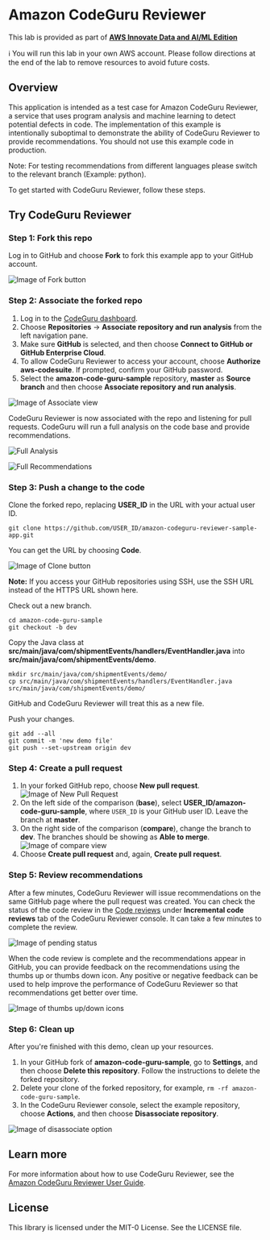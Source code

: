 # Amazon CodeGuru Reviewer

This lab is provided as part of **[AWS Innovate Data and AI/ML Edition](https://aws.amazon.com/events/aws-innovate/apj/aiml-data/)**

ℹ️ You will run this lab in your own AWS account. Please follow directions at the end of the lab to remove resources to avoid future costs.

## **Overview**
This application is intended as a test case for Amazon CodeGuru Reviewer, a service that uses program analysis and machine learning to detect potential defects in code. The implementation of this example is intentionally suboptimal to demonstrate the ability of CodeGuru Reviewer to provide recommendations. You should not use this example code in production. 

Note: For testing recommendations from different languages please switch to the relevant branch (Example: python).

To get started with CodeGuru Reviewer, follow these steps.
## Try CodeGuru Reviewer

### Step 1: Fork this repo

Log in to GitHub and choose **Fork** to fork this example app to your GitHub account.

![Image of Fork button](images/fork.png)

### Step 2: Associate the forked repo

1. Log in to the [CodeGuru dashboard](https://console.aws.amazon.com/codeguru/home?region=us-east-1).
1. Choose **Repositories** -> **Associate repository and run analysis** from the left navigation pane.
1. Make sure **GitHub** is selected, and then choose **Connect to GitHub or GitHub Enterprise Cloud**.
1. To allow CodeGuru Reviewer to access your account, choose **Authorize aws-codesuite**. If prompted, confirm your GitHub password.
1. Select the **amazon-code-guru-sample** repository, **master** as **Source branch** and then choose **Associate repository and run analysis**.

![Image of Associate view](images/associate.png)

CodeGuru Reviewer is now associated with the repo and listening for pull requests. CodeGuru will run a full analysis on the code base and provide recommendations.

![Full Analysis](images/fullanalysis.png)

![Full Recommendations](images/full-recommendations.png)

### Step 3: Push a change to the code

Clone the forked repo, replacing **USER_ID** in the URL with your actual user ID.

    git clone https://github.com/USER_ID/amazon-codeguru-reviewer-sample-app.git

You can get the URL by choosing **Code**.

![Image of Clone button](images/clone.png)

**Note:** If you access your GitHub repositories using SSH, use the SSH URL instead of the HTTPS URL shown here.

Check out a new branch.

    cd amazon-code-guru-sample
    git checkout -b dev
    
Copy the Java class at **src/main/java/com/shipmentEvents/handlers/EventHandler.java** into **src/main/java/com/shipmentEvents/demo**.

    mkdir src/main/java/com/shipmentEvents/demo/
    cp src/main/java/com/shipmentEvents/handlers/EventHandler.java src/main/java/com/shipmentEvents/demo/

GitHub and CodeGuru Reviewer will treat this as a new file. 

Push your changes.

    git add --all
    git commit -m 'new demo file'
    git push --set-upstream origin dev
    
### Step 4: Create a pull request

1. In your forked GitHub repo, choose **New pull request**.
![Image of New Pull Request](images/newpullrequest.png)
1. On the left side of the comparison (**base**), select **USER_ID/amazon-code-guru-sample**, where `USER_ID` is your GitHub user ID. Leave the branch at **master**.
1. On the right side of the comparison (**compare**), change the branch to **dev**. The branches should be showing as **Able to merge**. ![Image of compare view](images/compare.png)
1. Choose **Create pull request** and, again, **Create pull request**.

### Step 5: Review recommendations

After a few minutes, CodeGuru Reviewer will issue recommendations on the same GitHub page where the pull request was created. You can check the status of the code review in the [Code reviews](https://console.aws.amazon.com/codeguru/reviewer/?region=us-east-1#/codereviews) under **Incremental code reviews** tab of the CodeGuru Reviewer console. It can take a few minutes to complete the review.

![Image of pending status](images/pending.png)

When the code review is complete and the recommendations appear in GitHub, you can provide feedback on the recommendations using the thumbs up or thumbs down icon. Any positive or negative feedback can be used to help improve the performance of CodeGuru Reviewer so that recommendations get better over time. 

![Image of thumbs up/down icons](images/thumbs_icons.png)

### Step 6: Clean up

After you're finished with this demo, clean up your resources.

1. In your GitHub fork of **amazon-code-guru-sample**, go to **Settings**, and then choose **Delete this repository**. Follow the instructions to delete the forked repository.
1. Delete your clone of the forked repository, for example, `rm -rf amazon-code-guru-sample`.
1. In the CodeGuru Reviewer console, select the example repository, choose **Actions**, and then choose **Disassociate repository**.

![Image of disassociate option](images/disassociate.png)

## Learn more

For more information about how to use CodeGuru Reviewer, see the [Amazon CodeGuru Reviewer User Guide](https://docs.aws.amazon.com/codeguru/latest/reviewer-ug/index.html).

## License

This library is licensed under the MIT-0 License. See the LICENSE file.

